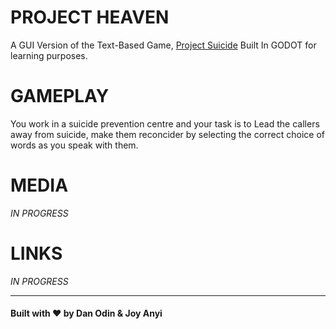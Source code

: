 # PROJECT HEAVEN 

A GUI Version of the Text-Based Game, [Project Suicide](https://github.com/danodin69/projectsuicide) Built In GODOT for learning purposes. 

# GAMEPLAY 

You work in a suicide prevention centre and your task is to Lead the callers away from suicide, make them reconcider by selecting the correct choice of words as you speak with them.

# MEDIA

_IN PROGRESS_

# LINKS

_IN PROGRESS_

---

#### Built with ❤️ by Dan Odin & Joy Anyi 
